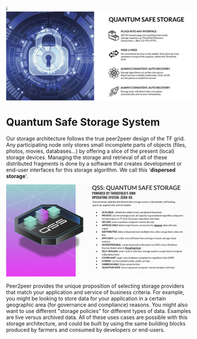 <!-- ![](img/qsss_intro_.jpg) -->

i![](img/qsss_intro.png)  

# Quantum Safe Storage System

Our storage architecture follows the true peer2peer design of the TF grid. Any participating node only stores small incomplete parts of objects (files, photos, movies, databases...) by offering a slice of the present (local) storage devices. Managing the storage and retrieval of all of these distributed fragments is done by a software that creates development or end-user interfaces for this storage algorithm. We call this '**dispersed storage**'.

![](img/qsss_intro_0_.jpg)

Peer2peer provides the unique proposition of selecting storage providers that match your application and service of business criteria. For example, you might be looking to store data for your application in a certain geographic area (for governance and compliance) reasons. You might also want to use different "storage policies" for different types of data. Examples are live versus archived data. All of these uses cases are possible with this storage architecture, and could be built by using the same building blocks produced by farmers and consumed by developers or end-users.




